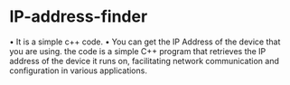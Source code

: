 # IP-address-finder
• It is a simple c++ code.
• You can get the IP Address of the device that you are using.
the code is a simple C++ program that retrieves the IP address of the device it runs on, facilitating network communication and configuration in various applications.
